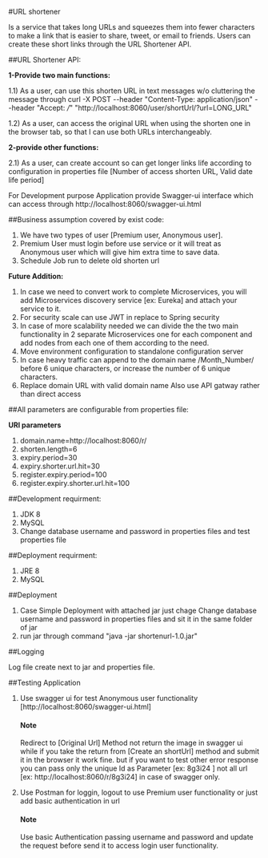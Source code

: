 #URL shortener

Is a service that takes long URLs and squeezes them into fewer characters to make a link that is easier to share, tweet, or email to friends. Users can create these short links through the URL Shortener API.

##URL Shortener API:

**1-Provide two main functions:**

1.1) As a user, can use this shorten URL in text messages w/o cluttering the message through
curl -X POST --header "Content-Type: application/json" --header "Accept: */*" "http://localhost:8060/user/shortUrl/?url=LONG_URL"

1.2) As a user, can access the original URL when using the shorten one in the browser tab, so that I can use both URLs interchangeably.

**2-provide other functions:**

2.1) As a user, can create account so can get longer links life according to configuration in properties file [Number of access shorten URL, Valid date life period]


For Development purpose Application provide Swagger-ui interface which can access through http://localhost:8060/swagger-ui.html

##Business assumption covered by exist code:

1) We have two types of user [Premium user, Anonymous user].
2) Premium User must login before use service or it will treat as Anonymous user which will give him extra time to save data.
3) Schedule Job run to delete old shorten url

**Future Addition:**

1) In case we need to convert work to complete Microservices, you will add Microservices discovery service [ex: Eureka] and attach your service to it.
2) For security scale can use JWT in replace to Spring security
3) In case of more scalability needed we can divide the the two main functionality in 2 separate Microservices one for each component and add nodes from each one of them according to the need.
4) Move environment configuration to standalone configuration server
5) In case heavy traffic can append to the domain name /Month_Number/ before 6 unique characters, or increase the number of 6 unique characters.
6) Replace domain URL with valid domain name Also use API gatway rather than direct access

##All parameters are configurable from properties file:

**URl parameters**
1) domain.name=http://localhost:8060/r/
2) shorten.length=6
3) expiry.period=30
4) expiry.shorter.url.hit=30
5) register.expiry.period=100
6) register.expiry.shorter.url.hit=100

##Development requirment:

1) JDK 8
2) MySQL
3) Change database username and password in properties files and test properties file

##Deployment requirment:

1) JRE 8
2) MySQL

##Deployment

1) Case Simple Deployment with attached jar just chage Change database username and password in properties files and sit it in the same folder of jar
2) run jar through command "java -jar shortenurl-1.0.jar"

##Logging

Log file create next to jar and properties file.

##Testing Application

1) Use swagger ui for test Anonymous user functionality [http://localhost:8060/swagger-ui.html]
    #### Note
    Redirect to [Original Url] Method not return the image in swagger ui while if you take the return from [Create an shortUrl] method and submit it in the browser it work fine.
    but if you want to test other error response you can pass only the unique Id as Parameter [ex: 8g3i24 ] not all url [ex: http://localhost:8060/r/8g3i24] in case of swagger only.


2) Use Postman for loggin, logout to use  Premium user functionality or just add basic authentication in url
   #### Note
   Use basic Authentication passing username and password and update the request before send it to access login user functionality.





 